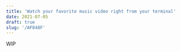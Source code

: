 ```yaml
---
title: 'Watch your favorite music video right from your terminal'
date: 2021-07-05
draft: true
slug: '/AF848F'
---
```


WIP

